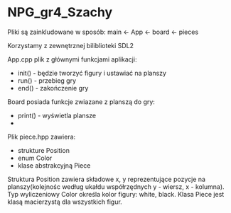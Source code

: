 # NPG_gr4_Szachy

Pliki są zainkludowane w sposób:
main <- App <- board <- pieces 

Korzystamy z zewnętrznej biliblioteki SDL2

App.cpp plik z głównymi funkcjami aplikacji:
- init() - będzie tworzyć figury i ustawiać na planszy
- run() - przebieg gry
- end() - zakończenie gry

Board posiada funkcje zwiazane z planszą do gry:
- print() - wyświetla plansze
- 

Plik piece.hpp zawiera:
- strukture Position 
- enum Color
- klase abstrakcyjną Piece

Struktura Position zawiera składowe x, y reprezentujące pozycje na planszy(kolejnośc według ukałdu
współrzędnych y - wiersz, x - kolumna).
Typ wyliczeniowy Color określa kolor figury: white, black.
Klasa Piece jest klasą macierzystą dla wszystkich figur.